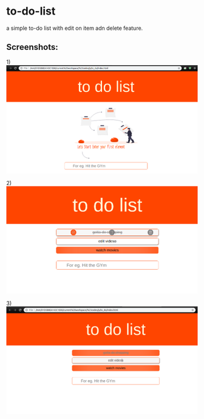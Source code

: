 # to-do-list
a simple to-do list with edit on item adn delete feature.

## Screenshots:
1)![](images/1_entrance.png)


2)![](images/2_dtrike.png)


3)![](images/3_edit.png)
 
